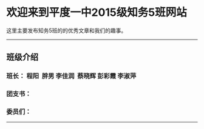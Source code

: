 #                   欢迎来到平度一中2015级知务5班网站

这里主要发布知务5班的的优秀文章和我们的趣事。

***

## 班级介绍

### 班长： 程阳  胖男 李佳润  蔡晓辉 彭彩霞 李淑萍 
### 团支书：
### 委员们：
 
***

